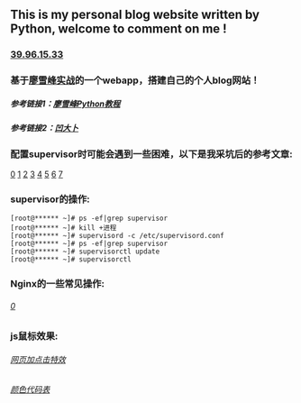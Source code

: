 ## This is my personal blog website written by Python, welcome to comment on me !
### [39.96.15.33](http://39.96.15.33)

### 基于[廖雪峰实战](https://www.liaoxuefeng.com/wiki/0014316089557264a6b348958f449949df42a6d3a2e542c000/001432170876125c96f6cc10717484baea0c6da9bee2be4000)的一个webapp，搭建自己的个人blog网站！
##### 参考链接1：[廖雪峰Python教程](https://www.liaoxuefeng.com/wiki/0014316089557264a6b348958f449949df42a6d3a2e542c000/001432170876125c96f6cc10717484baea0c6da9bee2be4000)
##### 参考链接2：[凹大卜](https://aodabo.tech/)


### 配置supervisor时可能会遇到一些困难，以下是我采坑后的参考文章:
[0](https://blog.csdn.net/u010565244/article/details/50042731)
[1](https://blog.csdn.net/lin_tuer/article/details/78443481)
[2](https://blog.csdn.net/weixin_37882382/article/details/79474862)
[3](https://www.liaoxuefeng.com/discuss/001409195742008d822b26cf3de46aea14f2b7378a1ba91000/00148505973592359bc19bda9ba4fb8900988075c55e3c5000)
[4](https://www.cnblogs.com/hanyifeng/p/6728151.html)
[5](https://blog.csdn.net/xyang81/article/details/51555473)
[6](https://blog.csdn.net/orangleliu/article/details/41317887)
[7](https://blog.csdn.net/fenglailea/article/details/77146248)


### supervisor的操作:
```
[root@****** ~]# ps -ef|grep supervisor
[root@****** ~]# kill +进程
[root@****** ~]# supervisord -c /etc/supervisord.conf
[root@****** ~]# ps -ef|grep supervisor
[root@****** ~]# supervisorctl update
[root@****** ~]# supervisorctl
```


### Nginx的一些常见操作:
###### [0](https://blog.csdn.net/zqinghai/article/details/71125045)


### js鼠标效果:
###### [网页加点击特效](https://blog.csdn.net/lzn970621/article/details/85096508)
###### [颜色代码表](http://www.5tu.cn/colors/yansedaimabiao.html)
